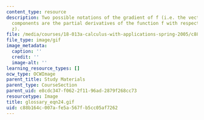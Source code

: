 ```yaml
---
content_type: resource
description: Two possible notations of the gradient of f (i.e. the vector field whose
  components are the partial derivatives of the function f with respect to x, y and
  z).
file: /media/courses/18-013a-calculus-with-applications-spring-2005/c88b164c007afe5a567fb5cc05af7262_glossary_eqn24.gif
file_type: image/gif
image_metadata:
  caption: ''
  credit: ''
  image-alt: ''
learning_resource_types: []
ocw_type: OCWImage
parent_title: Study Materials
parent_type: CourseSection
parent_uid: e8cdc347-f062-2f11-96ad-2879f268cc73
resourcetype: Image
title: glossary_eqn24.gif
uid: c88b164c-007a-fe5a-567f-b5cc05af7262
---
```

